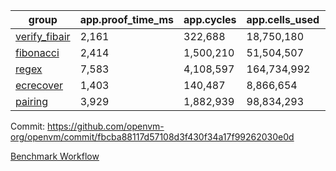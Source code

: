 | group | app.proof_time_ms | app.cycles | app.cells_used | leaf.proof_time_ms | leaf.cycles | leaf.cells_used |
| -- | -- | -- | -- | -- | -- | -- |
| [verify_fibair](https://github.com/openvm-org/openvm/blob/benchmark-results/benchmarks-pr/2031/verify_fibair-fbcba88117d57108d3f430f34a17f99262030e0d.md) | 2,161 |  322,688 |  18,750,180 |- | - | - |
| [fibonacci](https://github.com/openvm-org/openvm/blob/benchmark-results/benchmarks-pr/2031/fibonacci-fbcba88117d57108d3f430f34a17f99262030e0d.md) | 2,414 |  1,500,210 |  51,504,507 |- | - | - |
| [regex](https://github.com/openvm-org/openvm/blob/benchmark-results/benchmarks-pr/2031/regex-fbcba88117d57108d3f430f34a17f99262030e0d.md) | 7,583 |  4,108,597 |  164,734,992 |- | - | - |
| [ecrecover](https://github.com/openvm-org/openvm/blob/benchmark-results/benchmarks-pr/2031/ecrecover-fbcba88117d57108d3f430f34a17f99262030e0d.md) | 1,403 |  140,487 |  8,866,654 |- | - | - |
| [pairing](https://github.com/openvm-org/openvm/blob/benchmark-results/benchmarks-pr/2031/pairing-fbcba88117d57108d3f430f34a17f99262030e0d.md) | 3,929 |  1,882,939 |  98,834,293 |- | - | - |


Commit: https://github.com/openvm-org/openvm/commit/fbcba88117d57108d3f430f34a17f99262030e0d

[Benchmark Workflow](https://github.com/openvm-org/openvm/actions/runs/17147634511)
